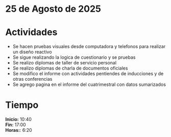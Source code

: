 #  25 de Agosto de 2025

# Actividades

- Se hacen pruebas visuales desde computadora y telefonos para realizar un diseño reactivo
- Se sigue realizando la logica de cuestionario y se pruebas 
- Se realizo diplomas de taller de servicio personal
- Se realizo diplomas de charla de documentos oficiales
- Se modifico el informe con actividades pentiendes de inducciones y de otras conferencias
- Se agrego pagina en el informe del cuatrimestral con datos sumarizados 

# Tiempo

**Inicio:** 10:40  
**Fin:** 17:00  
**Horas:**: 6:20  
